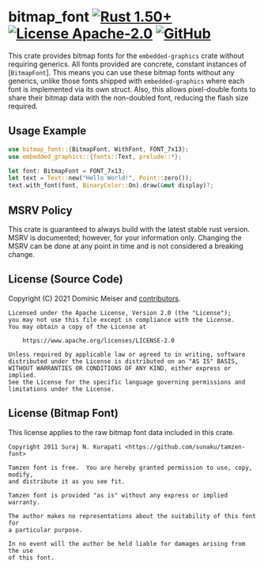 # bitmap_font [![Rust 1.50+](https://img.shields.io/badge/rustc-1.50+-orange.svg)](https://blog.rust-lang.org/2021/02/11/Rust-1.50.0.html) [![License Apache-2.0](https://img.shields.io/badge/license-Apache--2.0-blue.svg)](https://www.apache.org/licenses/LICENSE-2.0) [![GitHub](https://img.shields.io/badge/Code-On%20Github-blue?logo=GitHub)](https://github.com/msrd0/bitmap_font)

This crate provides bitmap fonts for the `embedded-graphics` crate without requiring generics. All
fonts provided are concrete, constant instances of [`BitmapFont`]. This means you can use these
bitmap fonts without any generics, unlike those fonts shipped with `embedded-graphics` where each
font is implemented via its own struct. Also, this allows pixel-double fonts to share their bitmap
data with the non-doubled font, reducing the flash size required.

## Usage Example

```rust
use bitmap_font::{BitmapFont, WithFont, FONT_7x13};
use embedded_graphics::{fonts::Text, prelude::*};

let font: BitmapFont = FONT_7x13;
let text = Text::new("Hello World!", Point::zero());
text.with_font(font, BinaryColor::On).draw(&mut display)?;
```

## MSRV Policy

This crate is guaranteed to always build with the latest stable rust version. MSRV is documented; however, for your
information only. Changing the MSRV can be done at any point in time and is not considered a breaking change.

## License (Source Code)

Copyright (C) 2021 Dominic Meiser and [contributors](https://github.com/msrd0/bitmap_font/graphs/contributors).

```
Licensed under the Apache License, Version 2.0 (the "License");
you may not use this file except in compliance with the License.
You may obtain a copy of the License at

	https://www.apache.org/licenses/LICENSE-2.0

Unless required by applicable law or agreed to in writing, software
distributed under the License is distributed on an "AS IS" BASIS,
WITHOUT WARRANTIES OR CONDITIONS OF ANY KIND, either express or implied.
See the License for the specific language governing permissions and
limitations under the License.
```

## License (Bitmap Font)

This license applies to the raw bitmap font data included in this crate.

```
Copyright 2011 Suraj N. Kurapati <https://github.com/sunaku/tamzen-font>

Tamzen font is free.  You are hereby granted permission to use, copy, modify,
and distribute it as you see fit.

Tamzen font is provided "as is" without any express or implied warranty.

The author makes no representations about the suitability of this font for
a particular purpose.

In no event will the author be held liable for damages arising from the use
of this font.
```
